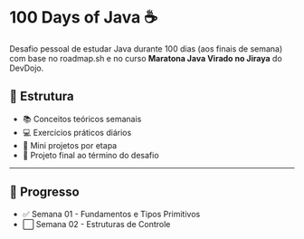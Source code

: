 # 100 Days of Java ☕️

Desafio pessoal de estudar Java durante 100 dias (aos finais de semana) com base no roadmap.sh e no curso **Maratona Java Virado no Jiraya** do DevDojo.

## 📅 Estrutura

- 📚 Conceitos teóricos semanais
- 💻 Exercícios práticos diários
- 🔨 Mini projetos por etapa
- 🚀 Projeto final ao término do desafio

---

## 🔖 Progresso

- ✅ Semana 01 - Fundamentos e Tipos Primitivos
- ⬜ Semana 02 - Estruturas de Controle
